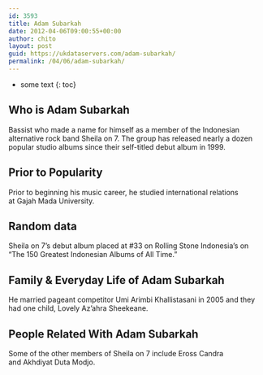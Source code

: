 ```yaml
---
id: 3593
title: Adam Subarkah
date: 2012-04-06T09:00:55+00:00
author: chito
layout: post
guid: https://ukdataservers.com/adam-subarkah/
permalink: /04/06/adam-subarkah/
---
```


* some text
{: toc}
          
          
## Who is  Adam Subarkah
                  
                  
                  
Bassist who made a name for himself as a member of the Indonesian alternative rock band Sheila on 7. The group has released nearly a dozen popular studio albums since their self-titled debut album in 1999. 
                  
                
                
                
## Prior to Popularity 
                  
                  
                  
Prior to beginning his music career, he studied international relations at Gajah Mada University. 
                  
                
                
                
## Random data 
                  
                  
                  
Sheila on 7&#8217;s debut album placed at #33 on Rolling Stone Indonesia&#8217;s on &#8220;The 150 Greatest Indonesian Albums of All Time.&#8221; 
                  
                
                
                
## Family & Everyday Life of Adam Subarkah
                  
                  
                  
He married pageant competitor Umi Arimbi Khallistasani in 2005 and they had one child, Lovely Az&#8217;ahra Sheekeane. 
                  
                
                
                
## People Related With  Adam Subarkah
                  
                  
                  
Some of the other members of Sheila on 7 include Eross Candra and Akhdiyat Duta Modjo. 
                  
                
              
            
          
          
          
    
    
  
